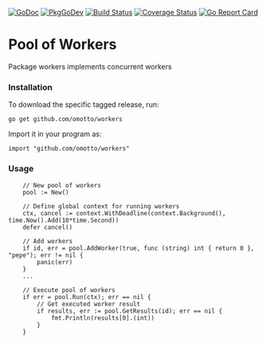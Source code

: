 [![GoDoc](http://godoc.org/github.com/omotto/workers?status.png)](http://godoc.org/github.com/omotto/workers)
[![PkgGoDev](https://pkg.go.dev/badge/github.com/omotto/workers)](https://pkg.go.dev/github.com/omotto/workers)
[![Build Status](https://travis-ci.com/omotto/workers.svg?branch=main)](https://travis-ci.com/omotto/workers)
[![Coverage Status](https://coveralls.io/repos/github/omotto/workers/badge.svg)](https://coveralls.io/github/omotto/workers)
[![Go Report Card](https://goreportcard.com/badge/github.com/omotto/workers)](https://goreportcard.com/report/github.com/omotto/workers)

# Pool of Workers

Package workers implements concurrent workers

### Installation

To download the specific tagged release, run:

```
go get github.com/omotto/workers
```

Import it in your program as:

```
import "github.com/omotto/workers"
```

### Usage

```
    // New pool of workers
    pool := New()

    // Define global context for running workers
	ctx, cancel := context.WithDeadline(context.Background(), time.Now().Add(10*time.Second))
	defer cancel()

    // Add workers
	if id, err = pool.AddWorker(true, func (string) int { return 0 }, "pepe"); err != nil {
		panic(err)
	}
    ...

    // Execute pool of workers
    if err = pool.Run(ctx); err == nil {
        // Get executed worker result
        if results, err := pool.GetResults(id); err == nil {
		    fmt.Println(results[0].(int))
        }
    }
